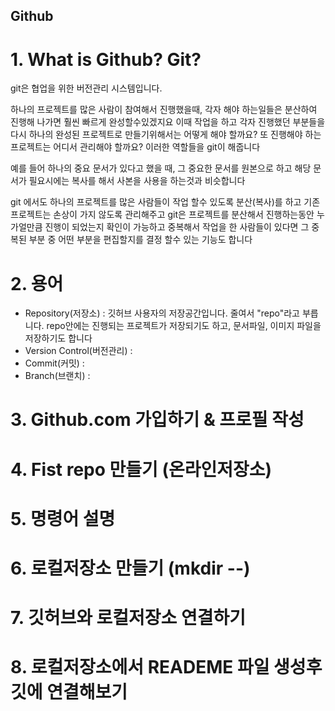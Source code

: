 ## Github

# 1. What is Github? Git?

git은 협업을 위한 버전관리 시스템입니다.

하나의 프로젝트를 많은 사람이 참여해서 진행했을때,
각자 해야 하는일들은 분산하여 진행해 나가면 훨씬 빠르게 완성할수있겠지요
이때 작업을 하고 각자 진행했던 부분들을 다시 하나의 완성된 프로젝트로 만들기위해서는 어떻게 해야 할까요? 또 진행해야 하는 프로젝트는 어디서 관리해야 할까요?
이러한 역할들을 git이 해줍니다

예를 들어 하나의 중요 문서가 있다고 했을 때, 그 중요한 문서를 원본으로 하고
해당 문서가 필요시에는 복사를 해서 사본을 사용을 하는것과 비슷합니다

git 에서도 하나의 프로젝트를 많은 사람들이 작업 할수 있도록 분산(복사)를 하고 기존 프로젝트는 손상이 가지 않도록 관리해주고 git은 프로젝트를 분산해서 진행하는동안 누가얼만큼 진행이 되었는지 확인이 가능하고 중복해서 작업을 한 사람들이 있다면 그 중복된 부분 중 어떤 부분을 편집할지를 결정 할수 있는 기능도 합니다 


# 2. 용어
- Repository(저장소) : 깃허브 사용자의 저장공간입니다. 줄여서 "repo"라고 부릅니다.
					   repo안에는 진행되는 프로젝트가 저장되기도 하고, 문서파일,
					   이미지 파일을 저장하기도 합니다 
- Version Control(버전관리) : 
- Commit(커밋) : 
- Branch(브랜치) :

# 3. Github.com 가입하기 & 프로필 작성

# 4. Fist repo 만들기 (온라인저장소)

# 5. 명령어 설명

# 6. 로컬저장소 만들기 (mkdir --)

# 7. 깃허브와 로컬저장소 연결하기 

# 8. 로컬저장소에서 READEME 파일 생성후 깃에 연결해보기 

